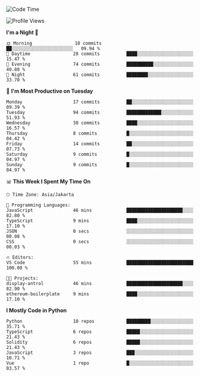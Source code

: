 <!--START_SECTION:waka-->
![Code Time](http://img.shields.io/badge/Code%20Time-1%2C592%20hrs%2033%20mins-blue)

![Profile Views](http://img.shields.io/badge/Profile%20Views-6-blue)

**I'm a Night 🦉** 

```text
🌞 Morning                18 commits          ██░░░░░░░░░░░░░░░░░░░░░░░   09.94 % 
🌆 Daytime                28 commits          ████░░░░░░░░░░░░░░░░░░░░░   15.47 % 
🌃 Evening                74 commits          ██████████░░░░░░░░░░░░░░░   40.88 % 
🌙 Night                  61 commits          ████████░░░░░░░░░░░░░░░░░   33.70 % 
```
📅 **I'm Most Productive on Tuesday** 

```text
Monday                   17 commits          ██░░░░░░░░░░░░░░░░░░░░░░░   09.39 % 
Tuesday                  94 commits          █████████████░░░░░░░░░░░░   51.93 % 
Wednesday                30 commits          ████░░░░░░░░░░░░░░░░░░░░░   16.57 % 
Thursday                 8 commits           █░░░░░░░░░░░░░░░░░░░░░░░░   04.42 % 
Friday                   14 commits          ██░░░░░░░░░░░░░░░░░░░░░░░   07.73 % 
Saturday                 9 commits           █░░░░░░░░░░░░░░░░░░░░░░░░   04.97 % 
Sunday                   9 commits           █░░░░░░░░░░░░░░░░░░░░░░░░   04.97 % 
```


📊 **This Week I Spent My Time On** 

```text
🕑︎ Time Zone: Asia/Jakarta

💬 Programming Languages: 
JavaScript               46 mins             █████████████████████░░░░   82.80 % 
TypeScript               9 mins              ████░░░░░░░░░░░░░░░░░░░░░   17.10 % 
JSON                     0 secs              ░░░░░░░░░░░░░░░░░░░░░░░░░   00.08 % 
CSS                      0 secs              ░░░░░░░░░░░░░░░░░░░░░░░░░   00.03 % 

🔥 Editors: 
VS Code                  55 mins             █████████████████████████   100.00 % 

🐱‍💻 Projects: 
display-antrol           46 mins             █████████████████████░░░░   82.90 % 
ethereum-boilerplate     9 mins              ████░░░░░░░░░░░░░░░░░░░░░   17.10 % 
```

**I Mostly Code in Python** 

```text
Python                   10 repos            █████████░░░░░░░░░░░░░░░░   35.71 % 
TypeScript               6 repos             █████░░░░░░░░░░░░░░░░░░░░   21.43 % 
Solidity                 6 repos             █████░░░░░░░░░░░░░░░░░░░░   21.43 % 
JavaScript               3 repos             ███░░░░░░░░░░░░░░░░░░░░░░   10.71 % 
Vue                      1 repo              █░░░░░░░░░░░░░░░░░░░░░░░░   03.57 % 
```




<!--END_SECTION:waka-->
